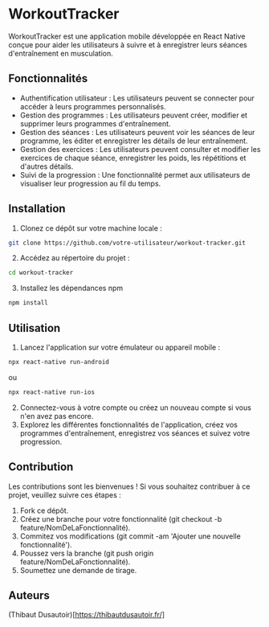 # WorkoutTracker

WorkoutTracker est une application mobile développée en React Native conçue pour aider les utilisateurs à suivre et à enregistrer leurs séances d'entraînement en musculation.

## Fonctionnalités
- Authentification utilisateur : Les utilisateurs peuvent se connecter pour accéder à leurs programmes personnalisés.
- Gestion des programmes : Les utilisateurs peuvent créer, modifier et supprimer leurs programmes d'entraînement.
- Gestion des séances : Les utilisateurs peuvent voir les séances de leur programme, les éditer et enregistrer les détails de leur entraînement.
- Gestion des exercices : Les utilisateurs peuvent consulter et modifier les exercices de chaque séance, enregistrer les poids, les répétitions et d'autres détails.
- Suivi de la progression : Une fonctionnalité permet aux utilisateurs de visualiser leur progression au fil du temps.

## Installation

1. Clonez ce dépôt sur votre machine locale :

```bash
git clone https://github.com/votre-utilisateur/workout-tracker.git
```

2. Accédez au répertoire du projet :

```bash
cd workout-tracker
```

3. Installez les dépendances npm 

```bash
npm install
```

## Utilisation

1. Lancez l'application sur votre émulateur ou appareil mobile :

```bash
npx react-native run-android
```

ou 

```bash
npx react-native run-ios
```

2. Connectez-vous à votre compte ou créez un nouveau compte si vous n'en avez pas encore.
3. Explorez les différentes fonctionnalités de l'application, créez vos programmes d'entraînement, enregistrez vos séances et suivez votre progression.

## Contribution 

Les contributions sont les bienvenues ! Si vous souhaitez contribuer à ce projet, veuillez suivre ces étapes :

1. Fork ce dépôt.
2. Créez une branche pour votre fonctionnalité (git checkout -b feature/NomDeLaFonctionnalité).
3. Commitez vos modifications (git commit -am 'Ajouter une nouvelle fonctionnalité').
4. Poussez vers la branche (git push origin feature/NomDeLaFonctionnalité).
5. Soumettez une demande de tirage.

## Auteurs 

(Thibaut Dusautoir)[https://thibautdusautoir.fr/]


